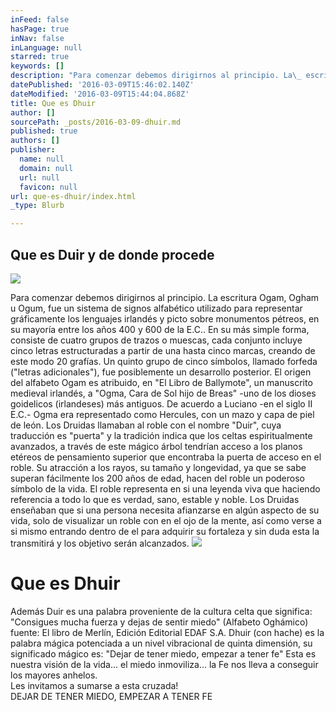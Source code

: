 ```yaml
---
inFeed: false
hasPage: true
inNav: false
inLanguage: null
starred: true
keywords: []
description: "Para comenzar debemos dirigirnos al principio. La\_ escritura\_ Ogam,\_ Ogham\_ u\_ Ogum, fue un sistema de signos alfabético utilizado para representar gráficamente los\_ lenguajes\_ irlandés\_ y\_ picto\_ sobre monumentos pétreos, en su mayoría entre los años\_ 400\_ y\_ 600\_ de la\_ E.C..\nEn su más simple forma, consiste de cuatro grupos de\_ trazos\_ o muescas, cada conjunto incluye cinco\_ letras\_ estructuradas a partir de una hasta cinco marcas, creando de este modo 20 grafías. Un quinto grupo de cinco símbolos, llamado\_ forfeda\_ (\"letras adicionales\"), fue posiblemente un desarrollo posterior.\nEl origen del alfabeto Ogam es atribuido, en “El Libro de Ballymote”, un manuscrito medieval irlandés, a “Ogma, Cara de Sol hijo de Breas” -uno de los dioses goidelicos (irlandeses) más antiguos. De acuerdo a\_Luciano\_-en el siglo II E.C.- Ogma era representado como Hercules, con un mazo y capa de piel de león.\n\nLos Druidas llamaban al roble con el nombre “Duir”,\_cuya traducción es “puerta” y la tradición indica que los celtas espiritualmente avanzados, a través de este\_mágico árbol\_tendrían acceso a los planos etéreos de pensamiento superior que encontraba la puerta de acceso en el roble. \n\nSu atracción a los rayos, su tamaño y\_longevidad, ya que se sabe superan fácilmente los 200 años de edad, hacen del roble un poderoso símbolo de la vida. El\_roble representa en si una leyenda\_viva que haciendo referencia a todo lo que es verdad, sano, estable y noble.\nLos\_Druidas\_enseñaban que si una persona necesita afianzarse en algún aspecto de su vida, solo de visualizar un roble con en el ojo de la mente, así como verse a si mismo entrando dentro de el para adquirir su fortaleza y sin duda esta la transmitirá y los objetivo serán alcanzados."
datePublished: '2016-03-09T15:46:02.140Z'
dateModified: '2016-03-09T15:44:04.868Z'
title: Que es Dhuir
author: []
sourcePath: _posts/2016-03-09-dhuir.md
published: true
authors: []
publisher:
  name: null
  domain: null
  url: null
  favicon: null
url: que-es-dhuir/index.html
_type: Blurb

---
```

## Que es Duir y de donde procede
![](https://s3-us-west-2.amazonaws.com/the-grid-img/p/d83f298cf8a206d45c40a4857106e85667cbb8aa.jpg)

Para comenzar debemos dirigirnos al principio. La  escritura  Ogam,  Ogham  u  Ogum, fue un sistema de signos alfabético utilizado para representar gráficamente los  lenguajes  irlandés  y  picto  sobre monumentos pétreos, en su mayoría entre los años  400  y  600  de la  E.C..
En su más simple forma, consiste de cuatro grupos de  trazos  o muescas, cada conjunto incluye cinco  letras  estructuradas a partir de una hasta cinco marcas, creando de este modo 20 grafías. Un quinto grupo de cinco símbolos, llamado  forfeda  ("letras adicionales"), fue posiblemente un desarrollo posterior.
El origen del alfabeto Ogam es atribuido, en "El Libro de Ballymote", un manuscrito medieval irlandés, a "Ogma, Cara de Sol hijo de Breas" -uno de los dioses goidelicos (irlandeses) más antiguos. De acuerdo a Luciano -en el siglo II E.C.- Ogma era representado como Hercules, con un mazo y capa de piel de león.
Los Druidas llamaban al roble con el nombre "Duir", cuya traducción es "puerta" y la tradición indica que los celtas espiritualmente avanzados, a través de este mágico árbol tendrían acceso a los planos etéreos de pensamiento superior que encontraba la puerta de acceso en el roble. 
Su atracción a los rayos, su tamaño y longevidad, ya que se sabe superan fácilmente los 200 años de edad, hacen del roble un poderoso símbolo de la vida. El roble representa en si una leyenda viva que haciendo referencia a todo lo que es verdad, sano, estable y noble.
Los Druidas enseñaban que si una persona necesita afianzarse en algún aspecto de su vida, solo de visualizar un roble con en el ojo de la mente, así como verse a si mismo entrando dentro de el para adquirir su fortaleza y sin duda esta la transmitirá y los objetivo serán alcanzados.
![](https://s3-us-west-2.amazonaws.com/the-grid-img/p/3ff89f92ae9ccfed1d5c0f5b3423eeff6a75bc41.jpg)

# Que es Dhuir

Además Duir es una palabra proveniente de la cultura celta que significa: "Consigues mucha fuerza y dejas de sentir miedo" (Alfabeto Oghámico) fuente: El libro de Merlín, Edición Editorial EDAF S.A.
Dhuir (con hache) es la palabra mágica potenciada a un nivel vibracional de quinta dimensión, su significado mágico es: "Dejar de tener miedo, empezar a tener fe" Esta es nuestra visión de la vida... el miedo inmoviliza... la Fe nos lleva a conseguir los mayores anhelos.  
Les invitamos a sumarse a esta cruzada!  
DEJAR DE TENER MIEDO, EMPEZAR A TENER FE